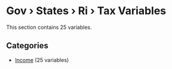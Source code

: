 # Gov › States › Ri › Tax Variables

This section contains 25 variables.

## Categories

- [Income](income/index.md) (25 variables)

